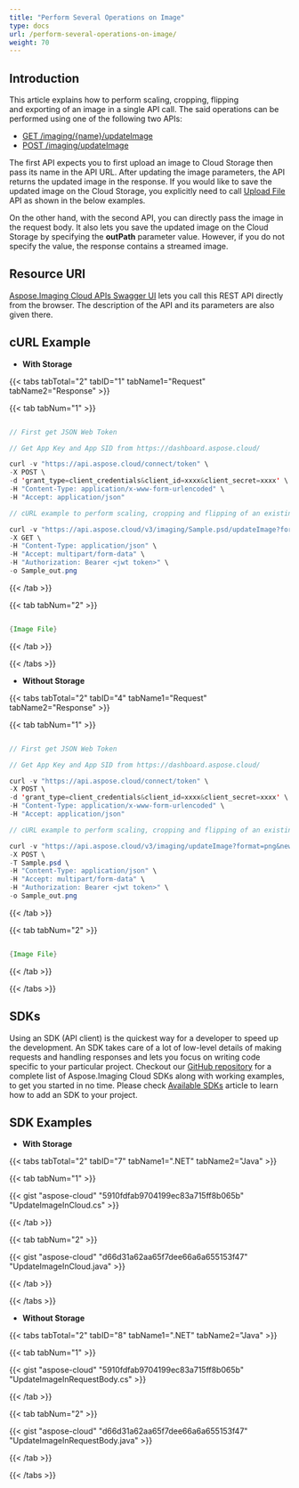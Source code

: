 ```yaml
---
title: "Perform Several Operations on Image"
type: docs
url: /perform-several-operations-on-image/
weight: 70
---
```


## **Introduction**
This article explains how to perform scaling, cropping, flipping and exporting of an image in a single API call. The said operations can be performed using one of the following two APIs:

- [GET /imaging/{name}/updateImage](https://apireference.aspose.cloud/imaging/#/UpdateImage/UpdateImage)
- [POST /imaging/updateImage](https://apireference.aspose.cloud/imaging/#/UpdateImage/CreateUpdatedImage)

The first API expects you to first upload an image to Cloud Storage then pass its name in the API URL. After updating the image parameters, the API returns the updated image in the response. If you would like to save the updated image on the Cloud Storage, you explicitly need to call [Upload File](https://apireference.aspose.cloud/imaging/#/File/UploadFile) API as shown in the below examples.

On the other hand, with the second API, you can directly pass the image in the request body. It also lets you save the updated image on the Cloud Storage by specifying the **outPath** parameter value. However, if you do not specify the value, the response contains a streamed image.
## **Resource URI**
[Aspose.Imaging Cloud APIs Swagger UI](https://apireference.aspose.cloud/imaging/#/UpdateImage) lets you call this REST API directly from the browser. The description of the API and its parameters are also given there.
## **cURL Example**
- **With Storage**

{{< tabs tabTotal="2" tabID="1" tabName1="Request" tabName2="Response" >}}

{{< tab tabNum="1" >}}

```java

// First get JSON Web Token

// Get App Key and App SID from https://dashboard.aspose.cloud/

curl -v "https://api.aspose.cloud/connect/token" \
-X POST \
-d 'grant_type=client_credentials&client_id=xxxx&client_secret=xxxx' \
-H "Content-Type: application/x-www-form-urlencoded" \
-H "Accept: application/json"

// cURL example to perform scaling, cropping and flipping of an existing image in a single request

curl -v "https://api.aspose.cloud/v3/imaging/Sample.psd/updateImage?format=png&newWidth=300&newHeight=300&x=10&y=10&rectWidth=200&rectHeight=200&rotateFlipMethod=Rotate90FlipX" \
-X GET \
-H "Content-Type: application/json" \
-H "Accept: multipart/form-data" \
-H "Authorization: Bearer <jwt token>" \
-o Sample_out.png

```

{{< /tab >}}

{{< tab tabNum="2" >}}

```java

{Image File}

```

{{< /tab >}}

{{< /tabs >}}

- **Without Storage**

{{< tabs tabTotal="2" tabID="4" tabName1="Request" tabName2="Response" >}}

{{< tab tabNum="1" >}}

```java

// First get JSON Web Token

// Get App Key and App SID from https://dashboard.aspose.cloud/

curl -v "https://api.aspose.cloud/connect/token" \
-X POST \
-d 'grant_type=client_credentials&client_id=xxxx&client_secret=xxxx' \
-H "Content-Type: application/x-www-form-urlencoded" \
-H "Accept: application/json"

// cURL example to perform scaling, cropping and flipping of an existing image in a single request

curl -v "https://api.aspose.cloud/v3/imaging/updateImage?format=png&newWidth=300&newHeight=300&x=10&y=10&rectWidth=200&rectHeight=200&rotateFlipMethod=Rotate90FlipX" \
-X POST \
-T Sample.psd \
-H "Content-Type: application/json" \
-H "Accept: multipart/form-data" \
-H "Authorization: Bearer <jwt token>" \
-o Sample_out.png

```

{{< /tab >}}

{{< tab tabNum="2" >}}

```java

{Image File}

```

{{< /tab >}}

{{< /tabs >}}
## **SDKs**
Using an SDK (API client) is the quickest way for a developer to speed up the development. An SDK takes care of a lot of low-level details of making requests and handling responses and lets you focus on writing code specific to your particular project. Checkout our [GitHub repository](https://github.com/aspose-imaging-cloud) for a complete list of Aspose.Imaging Cloud SDKs along with working examples, to get you started in no time. Please check [Available SDKs](/available-sdks/) article to learn how to add an SDK to your project.
## **SDK Examples**
- **With Storage**

{{< tabs tabTotal="2" tabID="7" tabName1=".NET" tabName2="Java" >}}

{{< tab tabNum="1" >}}

{{< gist "aspose-cloud" "5910fdfab9704199ec83a715ff8b065b" "UpdateImageInCloud.cs" >}}

{{< /tab >}}

{{< tab tabNum="2" >}}

{{< gist "aspose-cloud" "d66d31a62aa65f7dee66a6a655153f47" "UpdateImageInCloud.java" >}}

{{< /tab >}}

{{< /tabs >}}

- **Without Storage**

{{< tabs tabTotal="2" tabID="8" tabName1=".NET" tabName2="Java" >}}

{{< tab tabNum="1" >}}

{{< gist "aspose-cloud" "5910fdfab9704199ec83a715ff8b065b" "UpdateImageInRequestBody.cs" >}}

{{< /tab >}}

{{< tab tabNum="2" >}}

{{< gist "aspose-cloud" "d66d31a62aa65f7dee66a6a655153f47" "UpdateImageInRequestBody.java" >}}

{{< /tab >}}

{{< /tabs >}}
